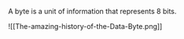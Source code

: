 A byte is a unit of information that represents 8 bits.

![[The-amazing-history-of-the-Data-Byte.png]]

